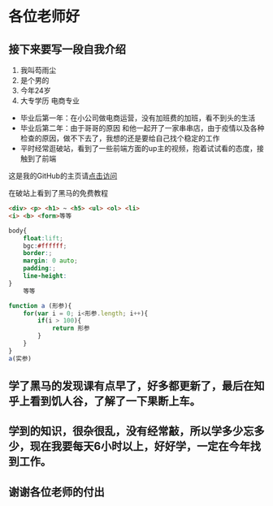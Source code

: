 # 各位老师好

## 接下来要写一段自我介绍

1.  我叫芶雨尘
2.  是个男的
3.  今年24岁
4.  大专学历 电商专业

- 毕业后第一年：在小公司做电商运营，没有加班费的加班，看不到头的生活
- 毕业后第二年：由于哥哥的原因 和他一起开了一家串串店，由于疫情以及各种检查的原因，做不下去了，我想的还是要给自己找个稳定的工作
- 平时经常逛破站，看到了一些前端方面的up主的视频，抱着试试看的态度，接触到了前端

这是我的GitHub的主页请[点击访问](https://github.com/BaiJingSama)


在破站上看到了黑马的免费教程
```html
<div> <p> <h1> ~ <h5> <ul> <ol> <li>
<i> <b> <form>等等
```

```css
body{
    float:lift;
    bgc:#ffffff;
    border:;
    margin: 0 auto;
    padding:;
    line-height:
}
    等等
```



```javascript
function a (形参){
    for(var i = 0; i<形参.length; i++){
        if(i > 100){
            return 形参
        }
    }
}   
a(实参)
```
## 学了黑马的发现课有点早了，好多都更新了，最后在知乎上看到饥人谷，了解了一下果断上车。
## 学到的知识，很杂很乱，没有经常敲，所以学多少忘多少，现在我要每天6小时以上，好好学，一定在今年找到工作。
## 谢谢各位老师的付出
